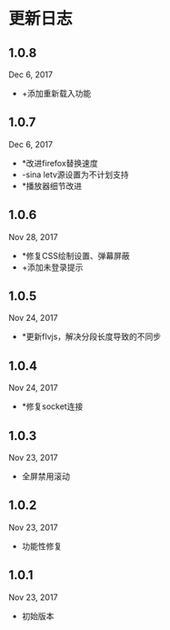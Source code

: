 # 更新日志

## 1.0.8
Dec 6, 2017
- +添加重新载入功能

## 1.0.7
Dec 6, 2017
- *改进firefox替换速度
- -sina letv源设置为不计划支持
- *播放器细节改进

## 1.0.6
Nov 28, 2017
- *修复CSS绘制设置、弹幕屏蔽
- +添加未登录提示

## 1.0.5
Nov 24, 2017
- *更新flvjs，解决分段长度导致的不同步

## 1.0.4
Nov 24, 2017
- *修复socket连接

## 1.0.3
Nov 23, 2017

- 全屏禁用滚动

## 1.0.2
Nov 23, 2017

- 功能性修复

## 1.0.1
Nov 23, 2017

- 初始版本
